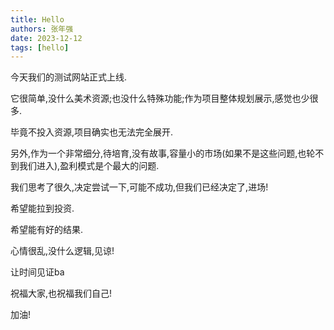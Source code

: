 ```yaml
---
title: Hello
authors: 张年强
date: 2023-12-12
tags: [hello]
---
```


今天我们的测试网站正式上线.

它很简单,没什么美术资源;也没什么特殊功能;作为项目整体规划展示,感觉也少很多.

毕竟不投入资源,项目确实也无法完全展开.

另外,作为一个非常细分,待培育,没有故事,容量小的市场(如果不是这些问题,也轮不到我们进入),盈利模式是个最大的问题.

我们思考了很久,决定尝试一下,可能不成功,但我们已经决定了,进场!

希望能拉到投资.

希望能有好的结果.

心情很乱,没什么逻辑,见谅!

让时间见证ba

祝福大家,也祝福我们自己!

加油!
